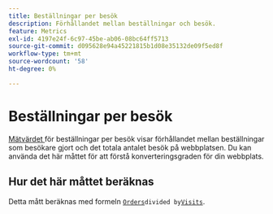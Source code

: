 ```yaml
---
title: Beställningar per besök
description: Förhållandet mellan beställningar och besök.
feature: Metrics
exl-id: 4197e24f-6c97-45be-ab06-08bc64ff5713
source-git-commit: d095628e94a45221815b1d08e35132de09f5ed8f
workflow-type: tm+mt
source-wordcount: '58'
ht-degree: 0%

---
```


# Beställningar per besök

[Mätvärdet ](overview.md) för beställningar per besök visar förhållandet mellan beställningar som besökare gjort och det totala antalet besök på webbplatsen. Du kan använda det här måttet för att förstå konverteringsgraden för din webbplats.

## Hur det här måttet beräknas

Detta mått beräknas med formeln [`Orders`](orders.md)` divided by `[`Visits`](visits.md).
